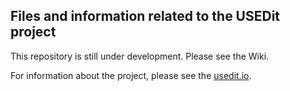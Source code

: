 ## Files and information related to the USEDit project

This repository is still under development. Please see the Wiki.

For information about the project, please see the [usedit.io](http://usedit.io).
